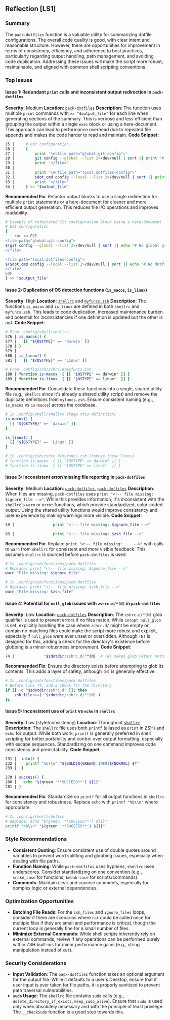 ## Reflection [LS1]

### Summary

The `pack-dotfiles` function is a valuable utility for summarizing dotfile configurations. The overall code quality is good, with clear intent and reasonable structure. However, there are opportunities for improvement in terms of consistency, efficiency, and adherence to best practices, particularly regarding output handling, path management, and avoiding code duplication. Addressing these issues will make the script more robust, maintainable, and aligned with common shell scripting conventions.

### Top Issues

#### Issue 1: Redundant `print` calls and inconsistent output redirection in `pack-dotfiles`

**Severity**: Medium
**Location**: [`pack-dotfiles`](.config/zsh/functions/pack-dotfiles:25-90)
**Description**: The function uses multiple `print` commands with `>> "$output_file"` for each line when generating sections of the summary. This is verbose and less efficient than grouping the output within a single `exec` block or using a here-document. This approach can lead to performance overhead due to repeated file appends and makes the code harder to read and maintain.
**Code Snippet**:

```zsh
25 |     # Git configuration
26 |     {
27 |         print '\n<file path="global:git-config">'
28 |         git config --global --list 2>/dev/null | sort || print "# No global git config found"
29 |         print '</file>'
30 |         
31 |         print '\n<file path="local:dotfiles-config">'
32 |         $dot_cmd config --local --list 2>/dev/null | sort || print "# No dotfiles git config found"
33 |         print '</file>'
34 |     } >> "$output_file"
```

**Recommended Fix**:
Refactor output blocks to use a single redirection for multiple `print` statements or a here-document for cleaner and more efficient output generation. This reduces file I/O operations and improves readability.

```zsh
# Example of refactored Git configuration block using a here-document
# Git configuration
{
    cat <<-EOF
<file path="global:git-config">
$(git config --global --list 2>/dev/null | sort || echo "# No global git config found")
</file>

<file path="local:dotfiles-config">
$($dot_cmd config --local --list 2>/dev/null | sort || echo "# No dotfiles git config found")
</file>
EOF
} >> "$output_file"
```

#### Issue 2: Duplication of OS detection functions (`is_macos`, `is_linux`)

**Severity**: High
**Location**: [`shellrc`](.config/shell/shellrc:576-581) and [`myfuncs.zsh`](.config/zsh/zshrc.d/myfuncs.zsh:188-189)
**Description**: The functions `is_macos` and `is_linux` are defined in both `shellrc` and `myfuncs.zsh`. This leads to code duplication, increased maintenance burden, and potential for inconsistencies if one definition is updated but the other is not.
**Code Snippet**:

```bash
# From .config/shell/shellrc
576 | is_macos() {
577 |   [[ "${OSTYPE}" =~ 'darwin' ]]
578 | }
579 | 
580 | is_linux() {
581 |   [[ "${OSTYPE}" =~ 'Linux' ]]
```

```zsh
# From .config/zsh/zshrc.d/myfuncs.zsh
188 | function is-macos  { [[ "$OSTYPE" == darwin* ]] }
189 | function is-linux  { [[ "$OSTYPE" == linux*  ]] }
```

**Recommended Fix**:
Consolidate these functions into a single, shared utility file (e.g., `shellrc` since it's already a shared utility script) and remove the duplicate definitions from `myfuncs.zsh`. Ensure consistent naming (e.g., `is_macos` vs `is-macos`) across the codebase.

```bash
# In .config/shell/shellrc (keep this definition)
is_macos() {
  [[ "${OSTYPE}" =~ 'darwin' ]]
}

is_linux() {
  [[ "${OSTYPE}" =~ 'Linux' ]]
}
```

```zsh
# In .config/zsh/zshrc.d/myfuncs.zsh (remove these lines)
# function is-macos  { [[ "$OSTYPE" == darwin* ]] }
# function is-linux  { [[ "$OSTYPE" == linux*  ]] }
```

#### Issue 3: Inconsistent error/missing file reporting in `pack-dotfiles`

**Severity**: Medium
**Location**: [`pack-dotfiles`](.config/zsh/functions/pack-dotfiles:49-50), [`pack-dotfiles`](.config/zsh/functions/pack-dotfiles:83-84)
**Description**: When files are missing, `pack-dotfiles` uses `print "<!-- file missing: $ignore_file -->"`. While this provides information, it's inconsistent with the `shellrc`'s `warn` or `error` functions, which provide standardized, color-coded output. Using the shared utility functions would improve consistency and user experience by making warnings more visible.
**Code Snippet**:

```zsh
49 |                 print "<!-- file missing: $ignore_file -->"
```

```zsh
83 |                 print "<!-- file missing: $zsh_file -->"
```

**Recommended Fix**:
Replace `print "<!-- file missing: ... -->"` with calls to `warn` from `shellrc` for consistent and more visible feedback. This assumes `shellrc` is sourced before `pack-dotfiles` is used.

```zsh
# In .config/zsh/functions/pack-dotfiles
# Replace: print "<!-- file missing: $ignore_file -->"
warn "File missing: $ignore_file"
```

```zsh
# In .config/zsh/functions/pack-dotfiles
# Replace: print "<!-- file missing: $zsh_file -->"
warn "File missing: $zsh_file"
```

#### Issue 4: Potential for `null_glob` issues with `zshrc.d/*(N)` in `pack-dotfiles`

**Severity**: Low
**Location**: [`pack-dotfiles`](.config/zsh/functions/pack-dotfiles:74)
**Description**: The `zshrc.d/*(N)` glob qualifier is used to prevent errors if no files match. While `setopt null_glob` is set, explicitly handling the case where `zshrc.d/` might be empty or contain no matching files could make the script more robust and explicit, especially if `null_glob` were ever unset or overridden. Although `(N)` is designed for this, adding a check for the directory's existence before globbing is a minor robustness improvement.
**Code Snippet**:

```zsh
74 |             "$zdotdir/zshrc.d/"*(N)  # (N) makes glob return nothing if no matches
```

**Recommended Fix**:
Ensure the directory exists before attempting to glob its contents. This adds a layer of safety, although `(N)` is generally effective.

```zsh
# In .config/zsh/functions/pack-dotfiles
# Before line 74, add a check for the directory
if [[ -d "$zdotdir/zshrc.d" ]]; then
    zsh_files+=( "$zdotdir/zshrc.d/"*(N) )
fi
```

#### Issue 5: Inconsistent use of `print` vs `echo` in `shellrc`

**Severity**: Low (style/consistency)
**Location**: Throughout [`shellrc`](.config/shell/shellrc)
**Description**: The `shellrc` file uses both `printf` (aliased as `print` in ZSH) and `echo` for output. While both work, `printf` is generally preferred in shell scripting for better portability and control over output formatting, especially with escape sequences. Standardizing on one command improves code consistency and predictability.
**Code Snippet**:

```bash
231 |  info() {
232 |    printf "%b\\n" "${BOLD}${GREEN}[INFO]${NORMAL} $*"
233 |  }
```

```bash
279 | success() {
280 |   echo "$(green '**SUCCESS**') ${1}"
281 | }
```

**Recommended Fix**:
Standardize on `printf` for all output functions in `shellrc` for consistency and robustness. Replace `echo` with `printf "%b\\n"` where appropriate.

```bash
# In .config/shell/shellrc
# Replace: echo "$(green '**SUCCESS**') ${1}"
printf "%b\\n" "$(green '**SUCCESS**') ${1}"
```

### Style Recommendations

* **Consistent Quoting**: Ensure consistent use of double quotes around variables to prevent word splitting and globbing issues, especially when dealing with file paths.
* **Function Naming**: While `pack-dotfiles` uses hyphens, `shellrc` uses underscores. Consider standardizing on one convention (e.g., `snake_case` for functions, `kebab-case` for scripts/commands).
* **Comments**: Maintain clear and concise comments, especially for complex logic or external dependencies.

### Optimization Opportunities

* **Batching File Reads**: For the `zsh_files` and `ignore_files` loops, consider if there are scenarios where `cat` could be called once for multiple files if they are small and performance is critical, though the current loop is generally fine for a small number of files.
* **Minimize External Commands**: While shell scripts inherently rely on external commands, review if any operations can be performed purely within ZSH built-ins for minor performance gains (e.g., string manipulation instead of `cut`).

### Security Considerations

* **Input Validation**: The `pack-dotfiles` function takes an optional argument for the output file. While it defaults to a user's Desktop, ensure that if user input is ever taken for file paths, it is properly sanitized to prevent path traversal vulnerabilities.
* **`sudo` Usage**: The `shellrc` file contains `sudo` calls (e.g., `delete_directory_if_exists`, `keep_sudo_alive`). Ensure that `sudo` is used only when absolutely necessary and with the principle of least privilege. The `__checkSudo` function is a good step towards this.
